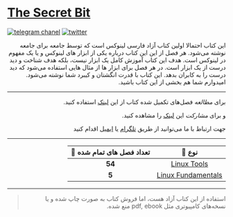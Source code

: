 # [The Secret Bit](https://bit⁉️orbit.github.io/the⁉️secret⁉️bit/posts/)

[![telegram chanel](https://img.shields.io/badge/-telegram-313131?logo=telegram&logoColor=2ECC71&style=for-the-badge)](https://t.me/s/bit_orbit)
[![twitter](https://img.shields.io/badge/-twitter-1DA1F2?logo=twitter&logoColor=FFF&style=for-the-badge)](https://twitter.com/m_shabane)


<div dir='rtl'>

این کتاب احتمالا اولین کتاب آزاد فارسی لینوکس است که توسط جامعه برای جامعه نوشته می‌شود.
هر فصل از این این کتاب درباره یکی از ابزار های لینوکس و یا یک مفهوم در لینوکس است.
هدف این کتاب آموزش کامل یک ابزار نیست، بلکه هدف شناخت و دید درست از یک ابزار است.
در هر فصل برای ابزار ها از مثال هایی استفاده می‌شود که دید درست را به کابران بدهد.
این کتاب با قدرت انگشتان و کیبرد شما نوشته می‌شود.
امیدوارم شما هم بخشی از این کتاب باشید.

---

برای *مطالعه* فصل‌های تکمیل شده کتاب از این
[لینک](https://bit-orbit.github.io/the-secret-bit/)
استفاده کنید.

و برای *مشارکت* این
[لینک](https://bit-orbit.github.io/the-secret-bit/posts/contribute/how-to-contribute/)
را مشاهده کنید.

جهت ارتباط با ما می‌توانید از طریق
[تلگرام](https://t.me/m_shabane)
یا
[ایمیل](m.mohamadshabane@gmail.com)
اقدام کنید

---


|نوع 🗽|تعداد فصل های تمام شده 📖|
|:-----:|:--------------------------:|
|[Linux Tools](https://bit-orbit.github.io/the-secret-bit/tools/)|**54**|
|[Linux Fundamentals](https://bit-orbit.github.io/the-secret-bit/fundamentals/)|**5**|

---

> استفاده از این کتاب آزاد هست، اما فروش کتاب به صورت چاپ شده و یا
> نسخه‌های کامپیوتری مثل
> pdf, ebook
> منع شده.

</div>
